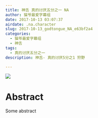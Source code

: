 ```yaml
---
title: 神舌 真的讨厌五分之一 NA
author: 猫爷最爱字幕组
date: 2017-10-13 03:07:37
airdate: .na.character
slug: 2017-10-13_godtongue_NA_e63bf2a4
categories:
  - 猫爷最爱字幕组
  - 神舌
tags:
  - 真的讨厌五分之一
description: 神舌- 真的讨厌5分之1 狩野

---
```

![](/img/gakki.jpg)
# Abstract
Some abstract
